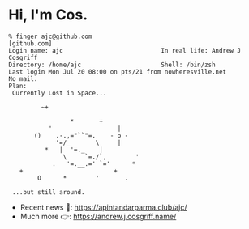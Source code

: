 # Hi, I'm Cos.

``` shell
% finger ajc@github.com
[github.com]
Login name: ajc                           In real life: Andrew J Cosgriff
Directory: /home/ajc                      Shell: /bin/zsh
Last login Mon Jul 20 08:00 on pts/21 from nowheresville.net
No mail.
Plan:
 Currently Lost in Space...
 
         ~+

                 *       +
           '                  |
       ()    .-.,="``"=.    - o -
             '=/_       \     |
          *   |  '=._    |
               \     `=./`,        '
            .   '=.__.=' `='      *
   +                         +
        O      *        '       .

 ...but still around.
```

* Recent news :newspaper:: https://apintandarparma.club/ajc/
* Much more :point_right:: https://andrew.j.cosgriff.name/
